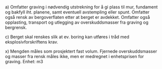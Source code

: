 a) Omfatter graving i nødvendig utstrekning for å gi plass til mur, fundament og bakfyll iht. planene, samt eventuell avstempling eller spunt. Omfatter også rensk av bergoverflaten etter at berget er avdekket. Omfatter også opplasting, transport og utlegging av overskuddsmasser fra graving og bergrensk.

c) Berget skal renskes slik at ev. boring kan utføres i tråd med eksplosivforskriftens krav.

x) Mengden måles som prosjektert fast volum. Fjernede overskuddsmasser og masser fra rensk måles ikke, men er medregnet i enhetsprisen for graving. Enhet: m3

